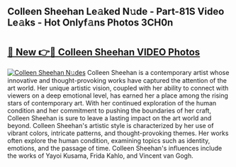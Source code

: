 ## Colleen Sheehan Le𝚊ked N𝚞de - Part-81S Video Le𝚊ks - Hot Onlyf𝚊ns Photos 3CH0n

# <h2><a href="http://ab11402.deff.icu/?id=Colleen+Sheehan">🔗 New 👉🔴 Colleen Sheehan VIDEO Photos</a></h2>

[![Colleen Sheehan N𝚞des](https://i.imgur.com/rIISA9y.gif)](http://ab11402.deff.icu/?id=Colleen+Sheehan)
Colleen Sheehan is a contemporary artist whose innovative and thought-provoking works have captured the attention of the art world. Her unique artistic vision, coupled with her ability to connect with viewers on a deep emotional level, has earned her a place among the rising stars of contemporary art. With her continued exploration of the human condition and her commitment to pushing the boundaries of her craft, Colleen Sheehan is sure to leave a lasting impact on the art world and beyond. Colleen Sheehan's artistic style is characterized by her use of vibrant colors, intricate patterns, and thought-provoking themes. Her works often explore the human condition, examining topics such as identity, emotions, and the passage of time. Colleen Sheehan's influences include the works of Yayoi Kusama, Frida Kahlo, and Vincent van Gogh.
